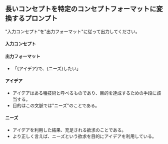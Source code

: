 ## 長いコンセプトを特定のコンセプトフォーマットに変換するプロンプト

"入力コンセプト"を"出力フォーマット"に従って出力してください。

#### 入力コンセプト

#### 出力フォーマット
- 「{アイデア}で、{ニーズ}したい」

#### アイデア
- アイデアはある種技術と呼べるものであり、目的を達成するための手段に該当する。
- 目的はこの文脈では"ニーズ"のことである。

#### ニーズ
- アイデアを利用した結果、充足される欲求のことである。
- より正しく言えば、ニーズという欲求を目的にアイデアを利用している。
